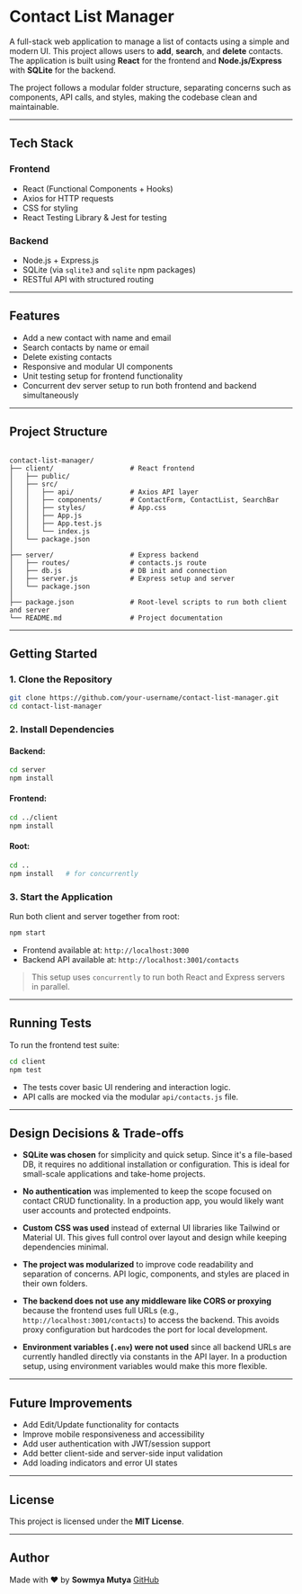 
# Contact List Manager

A full-stack web application to manage a list of contacts using a simple and modern UI. This project allows users to **add**, **search**, and **delete** contacts. The application is built using **React** for the frontend and **Node.js/Express** with **SQLite** for the backend.

The project follows a modular folder structure, separating concerns such as components, API calls, and styles, making the codebase clean and maintainable.

---

## Tech Stack

### Frontend
- React (Functional Components + Hooks)
- Axios for HTTP requests
- CSS for styling
- React Testing Library & Jest for testing

### Backend
- Node.js + Express.js
- SQLite (via `sqlite3` and `sqlite` npm packages)
- RESTful API with structured routing

---

## Features

-  Add a new contact with name and email
-  Search contacts by name or email
-  Delete existing contacts
-  Responsive and modular UI components
-  Unit testing setup for frontend functionality
-  Concurrent dev server setup to run both frontend and backend simultaneously

---

## Project Structure

```

contact-list-manager/
├── client/                   # React frontend
│   ├── public/
│   ├── src/
│   │   ├── api/              # Axios API layer
│   │   ├── components/       # ContactForm, ContactList, SearchBar
│   │   ├── styles/           # App.css
│   │   ├── App.js
│   │   ├── App.test.js
│   │   └── index.js
│   └── package.json
│
├── server/                   # Express backend
│   ├── routes/               # contacts.js route
│   ├── db.js                 # DB init and connection
│   ├── server.js             # Express setup and server
│   └── package.json
│
├── package.json              # Root-level scripts to run both client and server
└── README.md                 # Project documentation

````

---

## Getting Started

### 1. Clone the Repository

```bash
git clone https://github.com/your-username/contact-list-manager.git
cd contact-list-manager
````

### 2. Install Dependencies

#### Backend:

```bash
cd server
npm install
```

#### Frontend:

```bash
cd ../client
npm install
```

#### Root:

```bash
cd ..
npm install   # for concurrently
```

### 3. Start the Application

Run both client and server together from root:

```bash
npm start
```

* Frontend available at: `http://localhost:3000`
* Backend API available at: `http://localhost:3001/contacts`

> This setup uses `concurrently` to run both React and Express servers in parallel.

---

## Running Tests

To run the frontend test suite:

```bash
cd client
npm test
```

* The tests cover basic UI rendering and interaction logic.
* API calls are mocked via the modular `api/contacts.js` file.

---

## Design Decisions & Trade-offs

* **SQLite was chosen** for simplicity and quick setup. Since it's a file-based DB, it requires no additional installation or configuration. This is ideal for small-scale applications and take-home projects.

* **No authentication** was implemented to keep the scope focused on contact CRUD functionality. In a production app, you would likely want user accounts and protected endpoints.

* **Custom CSS was used** instead of external UI libraries like Tailwind or Material UI. This gives full control over layout and design while keeping dependencies minimal.

* **The project was modularized** to improve code readability and separation of concerns. API logic, components, and styles are placed in their own folders.

* **The backend does not use any middleware like CORS or proxying** because the frontend uses full URLs (e.g., `http://localhost:3001/contacts`) to access the backend. This avoids proxy configuration but hardcodes the port for local development.

* **Environment variables (`.env`) were not used** since all backend URLs are currently handled directly via constants in the API layer. In a production setup, using environment variables would make this more flexible.

---

## Future Improvements

*  Add Edit/Update functionality for contacts
*  Improve mobile responsiveness and accessibility
*  Add user authentication with JWT/session support
*  Add better client-side and server-side input validation
*  Add loading indicators and error UI states

---

## License

This project is licensed under the **MIT License**.

---

## Author

Made with ❤️ by **Sowmya Mutya**
[GitHub](https://github.com/MutyaSowmya123)

